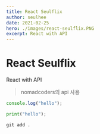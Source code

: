 ```yaml
---
title: React Seulflix
author: seulhee
date: 2021-02-25
hero: ./images/react-seulflix.PNG
excerpt: React with API
---
```


# React Seulflix

React with API

> nomadcoders의 api 사용

```js
console.log("hello");
```

```python
print("hello");
```

```terminal
git add .
```
